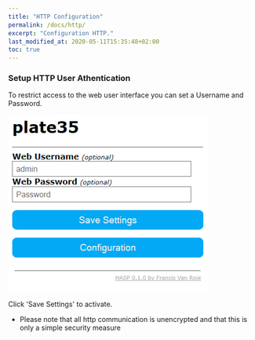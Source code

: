 ```yaml
---
title: "HTTP Configuration"
permalink: /docs/http/
excerpt: "Configuration HTTP."
last_modified_at: 2020-05-11T15:35:48+02:00
toc: true
---
```


### Setup HTTP User Athentication

To restrict access to the web user interface you can set a Username and Password.

![alt text](../assets/images/2020/configuration.png "HTTP configuration")

Click 'Save Settings' to activate.

* Please note that all http communication is unencrypted and that this is only a simple security measure